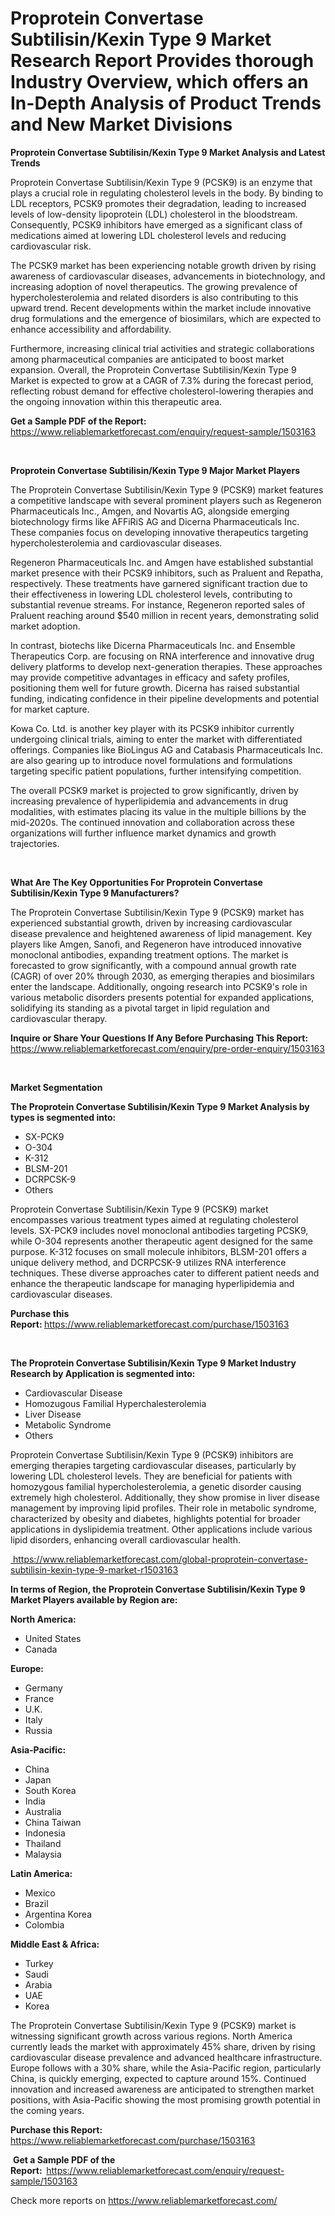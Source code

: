 <p><h1>Proprotein Convertase Subtilisin/Kexin Type 9 Market Research Report Provides thorough Industry Overview, which offers an In-Depth Analysis of Product Trends and New Market Divisions</h1></p><p><strong>Proprotein Convertase Subtilisin/Kexin Type 9 Market Analysis and Latest Trends</strong></p>
<p><p>Proprotein Convertase Subtilisin/Kexin Type 9 (PCSK9) is an enzyme that plays a crucial role in regulating cholesterol levels in the body. By binding to LDL receptors, PCSK9 promotes their degradation, leading to increased levels of low-density lipoprotein (LDL) cholesterol in the bloodstream. Consequently, PCSK9 inhibitors have emerged as a significant class of medications aimed at lowering LDL cholesterol levels and reducing cardiovascular risk.</p><p>The PCSK9 market has been experiencing notable growth driven by rising awareness of cardiovascular diseases, advancements in biotechnology, and increasing adoption of novel therapeutics. The growing prevalence of hypercholesterolemia and related disorders is also contributing to this upward trend. Recent developments within the market include innovative drug formulations and the emergence of biosimilars, which are expected to enhance accessibility and affordability.</p><p>Furthermore, increasing clinical trial activities and strategic collaborations among pharmaceutical companies are anticipated to boost market expansion. Overall, the Proprotein Convertase Subtilisin/Kexin Type 9 Market is expected to grow at a CAGR of 7.3% during the forecast period, reflecting robust demand for effective cholesterol-lowering therapies and the ongoing innovation within this therapeutic area.</p></p>
<p><strong>Get a Sample PDF of the Report:&nbsp;</strong> <a href="https://www.reliablemarketforecast.com/enquiry/request-sample/1503163?utm_campaign=2739&utm_medium=2&utm_source=Github&utm_content=ia&utm_term=09032025&utm_id=proprotein-convertase-subtilisinkexin-type-9">https://www.reliablemarketforecast.com/enquiry/request-sample/1503163</a></p>
<p>&nbsp;</p>
<p><strong>Proprotein Convertase Subtilisin/Kexin Type 9 Major Market Players</strong></p>
<p><p>The Proprotein Convertase Subtilisin/Kexin Type 9 (PCSK9) market features a competitive landscape with several prominent players such as Regeneron Pharmaceuticals Inc., Amgen, and Novartis AG, alongside emerging biotechnology firms like AFFiRiS AG and Dicerna Pharmaceuticals Inc. These companies focus on developing innovative therapeutics targeting hypercholesterolemia and cardiovascular diseases.</p><p>Regeneron Pharmaceuticals Inc. and Amgen have established substantial market presence with their PCSK9 inhibitors, such as Praluent and Repatha, respectively. These treatments have garnered significant traction due to their effectiveness in lowering LDL cholesterol levels, contributing to substantial revenue streams. For instance, Regeneron reported sales of Praluent reaching around $540 million in recent years, demonstrating solid market adoption.</p><p>In contrast, biotechs like Dicerna Pharmaceuticals Inc. and Ensemble Therapeutics Corp. are focusing on RNA interference and innovative drug delivery platforms to develop next-generation therapies. These approaches may provide competitive advantages in efficacy and safety profiles, positioning them well for future growth. Dicerna has raised substantial funding, indicating confidence in their pipeline developments and potential for market capture.</p><p>Kowa Co. Ltd. is another key player with its PCSK9 inhibitor currently undergoing clinical trials, aiming to enter the market with differentiated offerings. Companies like BioLingus AG and Catabasis Pharmaceuticals Inc. are also gearing up to introduce novel formulations and formulations targeting specific patient populations, further intensifying competition.</p><p>The overall PCSK9 market is projected to grow significantly, driven by increasing prevalence of hyperlipidemia and advancements in drug modalities, with estimates placing its value in the multiple billions by the mid-2020s. The continued innovation and collaboration across these organizations will further influence market dynamics and growth trajectories.</p></p>
<p>&nbsp;</p>
<p><strong>What Are The Key Opportunities For Proprotein Convertase Subtilisin/Kexin Type 9 Manufacturers?</strong></p>
<p><p>The Proprotein Convertase Subtilisin/Kexin Type 9 (PCSK9) market has experienced substantial growth, driven by increasing cardiovascular disease prevalence and heightened awareness of lipid management. Key players like Amgen, Sanofi, and Regeneron have introduced innovative monoclonal antibodies, expanding treatment options. The market is forecasted to grow significantly, with a compound annual growth rate (CAGR) of over 20% through 2030, as emerging therapies and biosimilars enter the landscape. Additionally, ongoing research into PCSK9's role in various metabolic disorders presents potential for expanded applications, solidifying its standing as a pivotal target in lipid regulation and cardiovascular therapy.</p></p>
<p><strong>Inquire or Share Your Questions If Any Before Purchasing This Report:</strong> <a href="https://www.reliablemarketforecast.com/enquiry/pre-order-enquiry/1503163?utm_campaign=2739&utm_medium=2&utm_source=Github&utm_content=ia&utm_term=09032025&utm_id=proprotein-convertase-subtilisinkexin-type-9">https://www.reliablemarketforecast.com/enquiry/pre-order-enquiry/1503163</a></p>
<p>&nbsp;</p>
<p><strong>Market Segmentation</strong></p>
<p><strong>The Proprotein Convertase Subtilisin/Kexin Type 9 Market Analysis by types is segmented into:</strong></p>
<p><ul><li>SX-PCK9</li><li>O-304</li><li>K-312</li><li>BLSM-201</li><li>DCRPCSK-9</li><li>Others</li></ul></p>
<p><p>Proprotein Convertase Subtilisin/Kexin Type 9 (PCSK9) market encompasses various treatment types aimed at regulating cholesterol levels. SX-PCK9 includes novel monoclonal antibodies targeting PCSK9, while O-304 represents another therapeutic agent designed for the same purpose. K-312 focuses on small molecule inhibitors, BLSM-201 offers a unique delivery method, and DCRPCSK-9 utilizes RNA interference techniques. These diverse approaches cater to different patient needs and enhance the therapeutic landscape for managing hyperlipidemia and cardiovascular diseases. </p></p>
<p><strong>Purchase this Report:&nbsp;</strong><a href="https://www.reliablemarketforecast.com/purchase/1503163?utm_campaign=2739&utm_medium=2&utm_source=Github&utm_content=ia&utm_term=09032025&utm_id=proprotein-convertase-subtilisinkexin-type-9">https://www.reliablemarketforecast.com/purchase/1503163</a></p>
<p>&nbsp;</p>
<p><strong>The Proprotein Convertase Subtilisin/Kexin Type 9 Market Industry Research by Application is segmented into:</strong></p>
<p><ul><li>Cardiovascular Disease</li><li>Homozugous Familial Hyperchalesterolemia</li><li>Liver Disease</li><li>Metabolic Syndrome</li><li>Others</li></ul></p>
<p><p>Proprotein Convertase Subtilisin/Kexin Type 9 (PCSK9) inhibitors are emerging therapies targeting cardiovascular diseases, particularly by lowering LDL cholesterol levels. They are beneficial for patients with homozygous familial hypercholesterolemia, a genetic disorder causing extremely high cholesterol. Additionally, they show promise in liver disease management by improving lipid profiles. Their role in metabolic syndrome, characterized by obesity and diabetes, highlights potential for broader applications in dyslipidemia treatment. Other applications include various lipid disorders, enhancing overall cardiovascular health.</p></p>
<p><a href="https://www.reliablemarketforecast.com/global-proprotein-convertase-subtilisin-kexin-type-9-market-r1503163?utm_campaign=2739&utm_medium=2&utm_source=Github&utm_content=ia&utm_term=09032025&utm_id=proprotein-convertase-subtilisinkexin-type-9">&nbsp;https://www.reliablemarketforecast.com/global-proprotein-convertase-subtilisin-kexin-type-9-market-r1503163</a></p>
<p><strong>In terms of Region, the Proprotein Convertase Subtilisin/Kexin Type 9 Market Players available by Region are:</strong></p>
<p>
    <p> <strong> North America: </strong>
        <ul>
            <li>United States</li>
            <li>Canada</li>
        </ul>
        </p> 
    <p> <strong> Europe: </strong>
        <ul>
            <li>Germany</li>
            <li>France</li>
            <li>U.K.</li>
            <li>Italy</li>
            <li>Russia</li>
        </ul>
        </p> 
    <p> <strong> Asia-Pacific: </strong>
        <ul>
            <li>China</li>
            <li>Japan</li>
            <li>South Korea</li>
            <li>India</li>
            <li>Australia</li>
            <li>China Taiwan</li>
            <li>Indonesia</li>
            <li>Thailand</li>
            <li>Malaysia</li>
        </ul>
        </p> 
    <p> <strong> Latin America: </strong>
        <ul>
            <li>Mexico</li>
            <li>Brazil</li>
            <li>Argentina Korea</li>
            <li>Colombia</li>
        </ul>
        </p> 
    <p> <strong> Middle East & Africa: </strong>
        <ul>
            <li>Turkey</li>
            <li>Saudi</li>
            <li>Arabia</li>
            <li>UAE</li>
            <li>Korea</li>
        </ul>
    </p>
    </p>
<p><p>The Proprotein Convertase Subtilisin/Kexin Type 9 (PCSK9) market is witnessing significant growth across various regions. North America currently leads the market with approximately 45% share, driven by rising cardiovascular disease prevalence and advanced healthcare infrastructure. Europe follows with a 30% share, while the Asia-Pacific region, particularly China, is quickly emerging, expected to capture around 15%. Continued innovation and increased awareness are anticipated to strengthen market positions, with Asia-Pacific showing the most promising growth potential in the coming years.</p></p>
<p><strong>Purchase this Report: </strong><a href="https://www.reliablemarketforecast.com/purchase/1503163?utm_campaign=2739&utm_medium=2&utm_source=Github&utm_content=ia&utm_term=09032025&utm_id=proprotein-convertase-subtilisinkexin-type-9">https://www.reliablemarketforecast.com/purchase/1503163</a></p>
<p>&nbsp;<strong>Get a Sample PDF of the Report:&nbsp;&nbsp;</strong><a href="https://www.reliablemarketforecast.com/enquiry/request-sample/1503163?utm_campaign=2739&utm_medium=2&utm_source=Github&utm_content=ia&utm_term=09032025&utm_id=proprotein-convertase-subtilisinkexin-type-9">https://www.reliablemarketforecast.com/enquiry/request-sample/1503163</a></p>
<p><strong></strong></p>
<p>Check more reports on <a href="https://www.reliablemarketforecast.com/?utm_campaign=2739&utm_medium=2&utm_source=Github&utm_content=ia&utm_term=09032025&utm_id=proprotein-convertase-subtilisinkexin-type-9">https://www.reliablemarketforecast.com/</a></p>